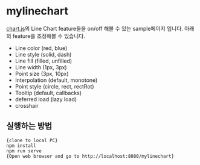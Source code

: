 # mylinechart

[chart.js](https://www.chartjs.org//)의 Line Chart feature들을 on/off 해볼 수 있는 sample페이지 입니다. 아래의 feature를 조정해볼 수 있습니다.

* Line color (red, blue)
* Line style (solid, dash)
* Line fill (filled, unfilled)
* Line width (1px, 3px)
* Point size (3px, 10px)
* Interpolation (default, monotone)
* Point style (circle, rect, rectRot)
* Tooltip (default, callbacks)
* deferred load (lazy load)
* crosshair


## 실행하는 방법
```
{clone to local PC}
npm install
npm run serve
{Open web browser and go to http://localhost:8080/mylinechart}
```

